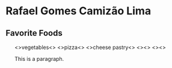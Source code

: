 <!DOCTYPE html>
<html>
<head>
<title>Page Title</title>
</head>
<body>

<h1>Rafael Gomes Camizão Lima</h1>
<b><h2>Favorite Foods</h2></b>
<ol>
<>vegetables<>
<>pizza<>
<>cheese pastry<>
<><>
<><>
<p>This is a paragraph.</p>

</body>
</html>
